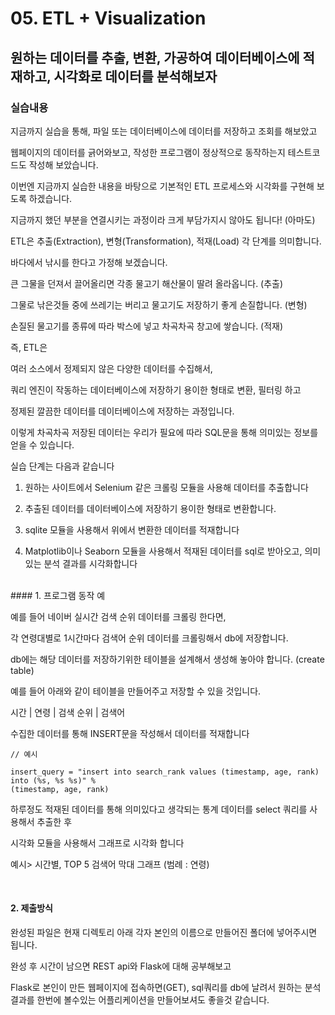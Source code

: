 # 05. ETL + Visualization

## 원하는 데이터를 추출, 변환, 가공하여 데이터베이스에 적재하고, 시각화로 데이터를 분석해보자

### 실습내용

지금까지 실습을 통해, 파일 또는 데이터베이스에 데이터를 저장하고 조회를 해보았고

웹페이지의 데이터를 긁어와보고, 작성한 프로그램이 정상적으로 동작하는지 테스트코드도 작성해 보았습니다.


이번엔 지금까지 실습한 내용을 바탕으로 기본적인 ETL 프로세스와 시각화를 구현해 보도록 하겠습니다.

지금까지 했던 부분을 연결시키는 과정이라 크게 부담가지시 않아도 됩니다! (아마도)
<br/>


ETL은 추출(Extraction), 변형(Transformation), 적재(Load) 각 단계를 의미합니다.


바다에서 낚시를 한다고 가정해 보겠습니다.  

큰 그물을 던져서 끌어올리면 각종 물고기 해산물이 딸려 올라옵니다. (추출)

그물로 낚은것들 중에 쓰레기는 버리고 물고기도 저장하기 좋게 손질합니다. (변형)

손질된 물고기를 종류에 따라 박스에 넣고 차곡차곡 창고에 쌓습니다. (적재)
<br/>


즉, ETL은

여러 소스에서 정제되지 않은 다양한 데이터를 수집해서, 

쿼리 엔진이 작동하는 데이터베이스에 저장하기 용이한 형태로 변환, 필터링 하고

정제된 깔끔한 데이터를 데이터베이스에 저장하는 과정입니다.

이렇게 차곡차곡 저장된 데이터는 우리가 필요에 따라 SQL문을 통해 의미있는 정보를 얻을 수 있습니다.
<br/>

실습 단계는 다음과 같습니다
<br/>

1. 원하는 사이트에서 Selenium 같은 크롤링 모듈을 사용해 데이터를 추출합니다

2. 추출된 데이터를 데이터베이스에 저장하기 용이한 형태로 변환합니다.

3. sqlite 모듈을 사용해서 위에서 변환한 데이터를 적재합니다

4. Matplotlib이나 Seaborn 모듈을 사용해서 적재된 데이터를 sql로 받아오고, 의미있는 분석 결과를 시각화합니다


<br/>
#### 1. 프로그램 동작 예

예를 들어 네이버 실시간 검색 순위 데이터를 크롤링 한다면,

각 연령대별로 1시간마다 검색어 순위 데이터를 크롤링해서 db에 저장합니다.

db에는 해당 데이터를 저장하기위한 테이블을 설계해서 생성해 놓아야 합니다. (create table)

예를 들어 아래와 같이 테이블을 만들어주고 저장할 수 있을 것입니다.

시간 | 연령 | 검색 순위 | 검색어 

수집한 데이터를 통해 INSERT문을 작성해서 데이터를 적재합니다


```
// 예시

insert_query = "insert into search_rank values (timestamp, age, rank) into (%s, %s %s)" %
(timestamp, age, rank)
```

하루정도 적재된 데이터를 통해 의미있다고 생각되는 통계 데이터를 select 쿼리를 사용해서 추출한 후

시각화 모듈을 사용해서 그래프로 시각화 합니다

예시>  시간별, TOP 5 검색어 막대 그래프 (범례 : 연령)

<br/>

#### 2. 제출방식

완성된 파일은 현재 디렉토리 아래 각자 본인의 이름으로 만들어진 폴더에 넣어주시면 됩니다.

완성 후 시간이 남으면 REST api와 Flask에 대해 공부해보고

Flask로 본인이 만든 웹페이지에 접속하면(GET), sql쿼리를 db에 날려서 원하는 분석 결과를 한번에
볼수있는 어플리케이션을 만들어보셔도 좋을것 같습니다.
